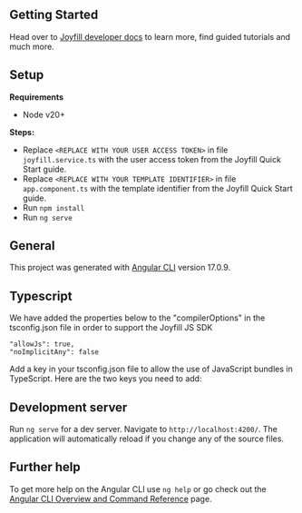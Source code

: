 ## Getting Started

Head over to [Joyfill developer docs](https://docs.joyfill.io/docs/quick-start) to learn more, find guided tutorials and much more.

## Setup

**Requirements**

* Node v20+

**Steps:**

* Replace `<REPLACE WITH YOUR USER ACCESS TOKEN>` in file `joyfill.service.ts` with the user access token from the Joyfill Quick Start guide.
* Replace `<REPLACE WITH YOUR TEMPLATE IDENTIFIER>` in file `app.component.ts` with the template identifier from the Joyfill Quick Start guide.
* Run `npm install`
* Run `ng serve`

## General

This project was generated with [Angular CLI](https://github.com/angular/angular-cli) version 17.0.9.

## Typescript

We have added the properties below to the "compilerOptions" in the tsconfig.json file in order to support the Joyfill JS SDK

```
"allowJs": true,
"noImplicitAny": false
```

Add a key in your tsconfig.json file to allow the use of JavaScript bundles in TypeScript. Here are the two keys you need to add:

## Development server

Run `ng serve` for a dev server. Navigate to `http://localhost:4200/`. The application will automatically reload if you change any of the source files.

## Further help

To get more help on the Angular CLI use `ng help` or go check out the [Angular CLI Overview and Command Reference](https://angular.io/cli) page.
